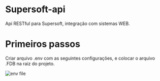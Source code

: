 # Supersoft-api
Api RESTful para Supersoft, integração com sistemas WEB.

# Primeiros passos

Criar arquivo .env com as seguintes configurações, e colocar o arquivo .FDB na raiz do projeto.

![env file](https://imgur.com/TUme92r.png)



